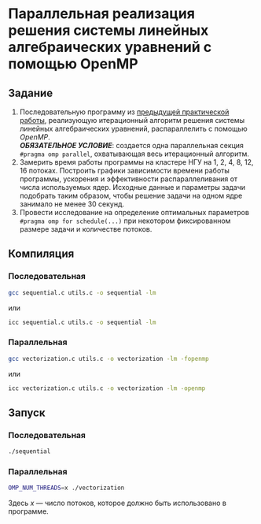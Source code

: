 # Параллельная реализация решения системы линейных алгебраических уравнений с помощью OpenMP

## Задание

1. Последовательную программу из [предыдущей практической работы](../SLAE+MPI), реализующую итерационный алгоритм решения системы линейных алгебраических уравнений, распараллелить с помощью *OpenMP*.  
***ОБЯЗАТЕЛЬНОЕ УСЛОВИЕ***: создается одна параллельная секция `#pragma omp parallel`, охватывающая весь итерационный алгоритм.
2. Замерить время работы программы на кластере НГУ на 1, 2, 4, 8, 12, 16 потоках. Построить графики зависимости времени работы программы, ускорения и эффективности распараллеливания от числа используемых ядер. Исходные данные и параметры задачи подобрать таким образом, чтобы решение задачи на одном ядре занимало не менее 30 секунд.
3. Провести исследование на определение оптимальных параметров `#pragma omp for schedule(...)` при некотором фиксированном размере задачи и количестве потоков.

## Компиляция

### Последовательная

```Bash
gcc sequential.c utils.c -o sequential -lm
```

или

```Bash
icc sequential.c utils.c -o sequential -lm
```

### Параллельная

```Bash
gcc vectorization.c utils.c -o vectorization -lm -fopenmp
```

или
 
```Bash
icc vectorization.c utils.c -o vectorization -lm -openmp
```

## Запуск

### Последовательная

```Bash
./sequential
```

### Параллельная

```Bash
OMP_NUM_THREADS=x ./vectorization
```

Здесь *x* — число потоков, которое должно быть использовано в программе.
